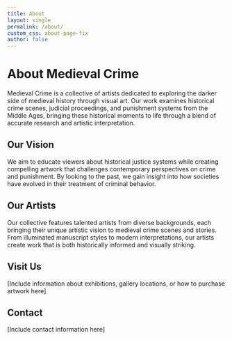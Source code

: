 ```yaml
---
title: About
layout: single
permalink: /about/
custom_css: about-page-fix
author: false
---
```


# About Medieval Crime

Medieval Crime is a collective of artists dedicated to exploring the darker side of medieval history through visual art. Our work examines historical crime scenes, judicial proceedings, and punishment systems from the Middle Ages, bringing these historical moments to life through a blend of accurate research and artistic interpretation.

## Our Vision

We aim to educate viewers about historical justice systems while creating compelling artwork that challenges contemporary perspectives on crime and punishment. By looking to the past, we gain insight into how societies have evolved in their treatment of criminal behavior.

## Our Artists

Our collective features talented artists from diverse backgrounds, each bringing their unique artistic vision to medieval crime scenes and stories. From illuminated manuscript styles to modern interpretations, our artists create work that is both historically informed and visually striking.

## Visit Us

[Include information about exhibitions, gallery locations, or how to purchase artwork here]

## Contact

[Include contact information here]
